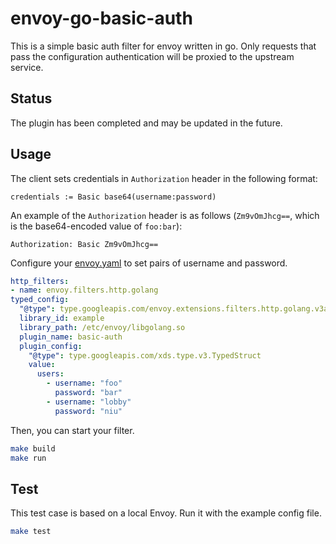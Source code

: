 # envoy-go-basic-auth

This is a simple basic auth filter for envoy written in go. Only requests that pass the configuration authentication will be proxied to the upstream service.

## Status

The plugin has been completed and may be updated in the future.

## Usage

The client sets credentials in `Authorization` header in the following format:

```Plaintext
credentials := Basic base64(username:password)
```

An example of the `Authorization` header is as follows (`Zm9vOmJhcg==`, which is the base64-encoded value of `foo:bar`):

```Plaintext
Authorization: Basic Zm9vOmJhcg==
```

Configure your [envoy.yaml](envoy.yaml) to set pairs of username and password.

```yaml
http_filters:
- name: envoy.filters.http.golang
typed_config:
  "@type": type.googleapis.com/envoy.extensions.filters.http.golang.v3alpha.Config
  library_id: example
  library_path: /etc/envoy/libgolang.so
  plugin_name: basic-auth
  plugin_config:
    "@type": type.googleapis.com/xds.type.v3.TypedStruct
    value:
      users:
        - username: "foo"
          password: "bar"
        - username: "lobby"
          password: "niu"
```

Then, you can start your filter.

```bash
make build
make run 
```

## Test

This test case is based on a local Envoy. Run it with the example config file.

```bash
make test
```
